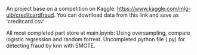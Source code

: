 An project base on a competition on Kaggle: https://www.kaggle.com/mlg-ulb/creditcardfraud. You can download data from this link and save as 'creditcard.csv'

All most completed part store at main.ipynb: Using oversampling, compare logistic regression and random forrest.
Uncompleted python file (.py) for detecting fraud by knn with SMOTE.
